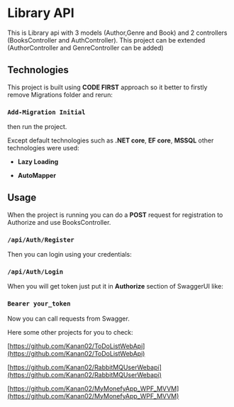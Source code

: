 # Library API

This is Library api with 3 models (Author,Genre and Book) and 2 controllers (BooksController and AuthController).
This project can be extended (AuthorController and GenreController can be added) 

## Technologies

This project is built using **CODE FIRST** approach so it better to firstly remove Migrations folder
and rerun:
### `Add-Migration Initial`

then run the project.


Except default technologies such as **.NET core**, **EF core**, **MSSQL** other technologies were used:

- **Lazy Loading** 

- **AutoMapper** 

## Usage

When the project is running you can do a **POST** request for registration to Authorize and use BooksController.
### `/api/Auth/Register`

Then you can login using your credentials:
### `/api/Auth/Login`

When you will get token just put it in **Authorize** section of SwaggerUI like:

### `Bearer your_token`

Now you can call requests from Swagger.


Here some other projects for you to check:

[https://github.com/Kanan02/ToDoListWebApi](https://github.com/Kanan02/ToDoListWebApi)  

[https://github.com/Kanan02/RabbitMQUserWebapi](https://github.com/Kanan02/RabbitMQUserWebapi)  

[https://github.com/Kanan02/MyMonefyApp_WPF_MVVM](https://github.com/Kanan02/MyMonefyApp_WPF_MVVM)  

